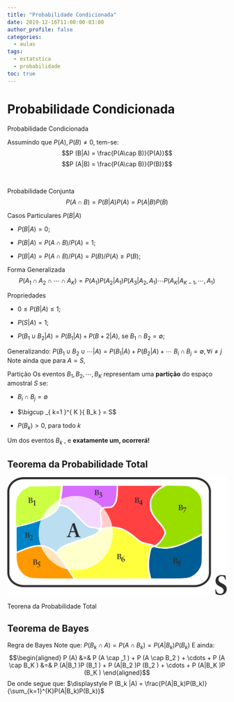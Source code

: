 ```yaml
---
title: "Probabilidade Condicionada"
date: 2019-12-16T11:00:00-03:00
author_profile: false
categories:
  - aulas
tags:
  - estatstica
  - probabilidade
toc: true
---
```


<script>
  MathJax = {
  tex: {inlineMath: [['$', '$'], ['\\(', '\\)']]}
  };
  </script>
  <script id="MathJax-script" async src="https://cdn.jsdelivr.net/npm/mathjax@3/es5/tex-chtml.js"></script>
  
 <script src="https://cdn.jsdelivr.net/npm/mermaid@8.4.0/dist/mermaid.min.js"></script>
 <script>mermaid.initialize({startOnLoad:true});</script>


Probabilidade Condicionada
==========================

Probabilidade Condicionada

Assumindo que $P(A),P(B) \neq 0$, tem-se:
$$P (B|A) = \frac{P(A\cap B)}{P(A)}$$
$$P (A|B) = \frac{P(A\cap B)}{P(B)}$$

 

Probabilidade Conjunta $$P (A \cap B) = P(B|A)P(A) = P(A|B)P(B)$$

Casos Particulares $P(B|A)$

-   $P(B|A)=0$;

-   $P(B|A)=P(A \cap B)/P(A)=1$;

-   $P(B|A)=P(A \cap B)/P(A) = P(B)/P(A) \ge P(B)$;

Forma Generalizada
$$P(A_1 \cap A_2 \cap \cdots \cap A_K) = P(A_1)P(A_2|A_1)P(A_3|A_2,A_1)\cdots P(A_K| A_{K-1},\cdots, A_1)$$

Propriedades

-   $0 \le P (B|A) \le 1$;

-   $P (S|A) = 1$;

-   $P (B_1 \cup B_2 |A) = P (B_1 |A) + P (B+2 |A)$, se
    $B_1 \cap B_2 = \emptyset$;

Generalizando:
$P (B_1 \cup B_2 \cup \cdots |A) = P (B_1 |A) + P (B_2 |A) + \cdots$
$B_i \cap B_j = \emptyset, \forall i \neq j$\
Note ainda que para $A = S,$

Partição Os eventos $B_1 , B_2 ,\cdots, B_K$ representam uma
**partição** do espaço amostral $S$ se:

-   $B_i \cap B_j = \emptyset$

-   $\bigcup _{ k=1 }^{ K }{ B_k }  = S$

-   $P (B_k ) > 0$, para todo $k$

Um dos eventos $B_k$ , e **exatamente um, ocorrerá!**

Teorema da Probabilidade Total
------------------------------

![image](https://github.com/marcielbp/Statistics-and-Probability/blob/master/docs/_posts/fig/probTotal.png)

Teorena da Probabilidade Total

Teorema de Bayes
----------------

Regra de Bayes Note que:
$P (B_k \cap A) = P (A \cap B_k ) = P (A|B_k )P (B_k )$ E ainda:
$$\begin{aligned}
        P (A) &=& P (A \cap _1 ) + P (A \cap B_2 ) + \cdots + P (A \cap B_K )
        &=& P (A|B_1 )P (B_1 ) + P (A|B_2 )P (B_2 ) + \cdots + P (A|B_K )P (B_K )
        \end{aligned}$$ De onde segue que:
$\displaystyle P (B_k |A) = \frac{P(A|B_k)P(B_k)}{\sum_{k=1}^{K}P(A|B_k)P(B_k)}$


